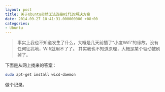 ```yaml
---
layout: post
title: 关于Ubuntu突然无法连接Wifi的解决方案
date: 2014-09-27 18:41:31.000000000 +08:00
categories:
- Ubuntu
---
```


> 事实上我也不知道发生了什么，大概是几天前插了“小度Wifi”的缘故。没有任何征兆地，Wifi就用不了了。 其实我也不知道原理，大概是某个驱动被刷掉了。

下面是从网上找来的答案：

```sh
sudo apt-get install wicd-daemon
```

做个记录。
